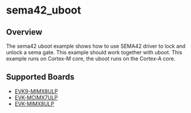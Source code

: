 # sema42_uboot

## Overview
The sema42 uboot example shows how to use SEMA42 driver to lock and unlock a sema gate.
This example should work together with uboot. This example runs on Cortex-M core,
the uboot runs on the Cortex-A core.

## Supported Boards
- [EVK9-MIMX8ULP](../../../_boards/evk9mimx8ulp/driver_examples/sema42/uboot/example_board_readme.md)
- [EVK-MCIMX7ULP](../../../_boards/evkmcimx7ulp/driver_examples/sema42/uboot/example_board_readme.md)
- [EVK-MIMX8ULP](../../../_boards/evkmimx8ulp/driver_examples/sema42/uboot/example_board_readme.md)

